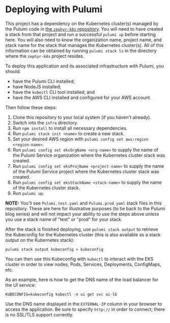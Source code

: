 # Deploying with Pulumi

This project has a dependency on the Kubernetes cluster(s) managed by the Pulumi code in [the `zephyr-k8s` repository](https://github.com/pulumi/zephyr-k8s). You will need to have created a stack from that project and run a successful `pulumi up` before starting here. You will also need to know the organization name, project name, and stack name for the stack that manages the Kubernetes cluster(s). All of this information can be obtained by running `pulumi stack ls` in the directory where the `zephyr-k8s` project resides.

To deploy this application and its associated infrastructure with Pulumi, you should:

* have the Pulumi CLI installed; 
* have NodeJS installed;
* have the `kubectl` CLI tool installed; and
* have the AWS CLI installed and configured for your AWS account.

Then follow these steps:

1. Clone this repository to your local system (if you haven't already).
2. Switch into the `infra` directory.
3. Run `npm install` to install all necessary dependencies.
4. Run `pulumi stack init <name>` to create a new stack.
5. Set your desired AWS region with `pulumi config set aws:region <region-name>`.
6. Run `pulumi config set eksOrgName <org-name>` to supply the name of the Pulumi Service organization where the Kubernetes cluster stack was created.
7. Run `pulumi config set eksProjName <project-name>` to supply the name of the Pulumi Service project where the Kubernetes cluster stack was created.
8. Run `pulumi config set eksStackName <stack-name>` to supply the name of the Kubernetes cluster stack.
9. Run `pulumi up`.

**NOTE:** You'll see `Pulumi.test.yaml` and `Pulumi.prod.yaml` stack files in this repository. These are here for illustrative purposes (to tie back to the Pulumi blog series) and will not impact your ability to use the steps above _unless_ you use a stack name of "test" or "prod" for your stack.

After the stack is finished deploying, use `pulumi stack output` to retrieve the Kubeconfig for the Kubernetes cluster (this is also available as a stack output on the Kubernetes stack):

```shell
pulumi stack output kubeconfig > kubeconfig
```

You can then use this Kubeconfig with `kubectl` to interact with the EKS cluster in order to view nodes, Pods, Services, Deployments, ConfigMaps, etc.

As an example, here is how to get the DNS name of the load balancer for the UI service:

```shell
KUBECONFIG=kubeconfig kubectl -n ui get svc ui-lb
```

Use the DNS name displayed in the `EXTERNAL-IP` column in your browser to access the application. Be sure to specify `http://` in order to connect; there is no SSL/TLS support currently.
